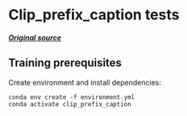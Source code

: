 # Clip_prefix_caption tests

##### [Original source](https://github.com/rmokady/CLIP_prefix_caption)

## Training prerequisites

Create environment and install dependencies:  
```
conda env create -f environment.yml
conda activate clip_prefix_caption
```
